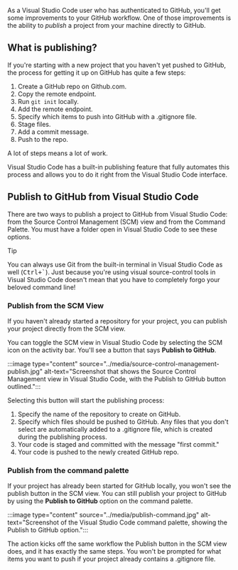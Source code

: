 As a Visual Studio Code user who has authenticated to GitHub, you'll get some improvements to your GitHub workflow. One of those improvements is the ability to *publish* a project from your machine directly to GitHub.

## What is publishing?

If you're starting with a new project that you haven't yet pushed to GitHub, the process for getting it up on GitHub has quite a few steps:

1. Create a GitHub repo on Github.com.
1. Copy the remote endpoint.
1. Run `git init` locally.
1. Add the remote endpoint.
1. Specify which items to push into GitHub with a .gitignore file.
1. Stage files.
1. Add a commit message.
1. Push to the repo.

A lot of steps means a lot of work.

Visual Studio Code has a built-in publishing feature that fully automates this process and allows you to do it right from the Visual Studio Code interface.

## Publish to GitHub from Visual Studio Code

There are two ways to publish a project to GitHub from Visual Studio Code: from the Source Control Management (SCM) view and from the Command Palette. You must have a folder open in Visual Studio Code to see these options.

> [!TIP]
> You can always use Git from the built-in terminal in Visual Studio Code as well (<kbd>Ctrl+`</kbd>). Just because you're using visual source-control tools in Visual Studio Code doesn't mean that you have to completely forgo your beloved command line!

### Publish from the SCM View

If you haven't already started a repository for your project, you can publish your project directly from the SCM view.

You can toggle the SCM view in Visual Studio Code by selecting the SCM icon on the activity bar. You'll see a button that says **Publish to GitHub**.

:::image type="content" source="../media/source-control-management-publish.jpg" alt-text="Screenshot that shows the Source Control Management view in Visual Studio Code, with the Publish to GitHub button outlined.":::

Selecting this button will start the publishing process:

1. Specify the name of the repository to create on GitHub.
1. Specify which files should be pushed to GitHub. Any files that you don't select are automatically added to a .gitignore file, which is created during the publishing process.
1. Your code is staged and committed with the message "first commit."
1. Your code is pushed to the newly created GitHub repo.

### Publish from the command palette

If your project has already been started for GitHub locally, you won't see the publish button in the SCM view. You can still publish your project to GitHub by using the **Publish to GitHub** option on the command palette.

:::image type="content" source="../media/publish-command.jpg" alt-text="Screenshot of the Visual Studio Code command palette, showing the Publish to GitHub option.":::

The action kicks off the same workflow the Publish button in the SCM view does, and it has exactly the same steps. You won't be prompted for what items you want to push if your project already contains a .gitignore file.